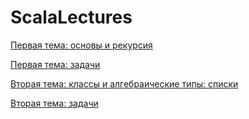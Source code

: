 # ScalaLectures

[Первая тема: основы и рекурсия](https://macs-club.github.io/ScalaLectures/basics_and_recursion)

[Первая тема: задачи](https://macs-club.github.io/ScalaLectures/basics_and_recursion_exc)

[Вторая тема: классы и алгебраические типы: списки](https://macs-club.github.io/ScalaLectures/algebraic_dt_lists)

[Вторая тема: задачи](https://macs-club.github.io/ScalaLectures/algebraic_dt_lists_exc)

